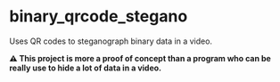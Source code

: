# binary_qrcode_stegano
Uses QR codes to steganograph binary data in a video.

**⚠️ This project is more a proof of concept than a program who can be really use to hide a lot of data in a video.**
